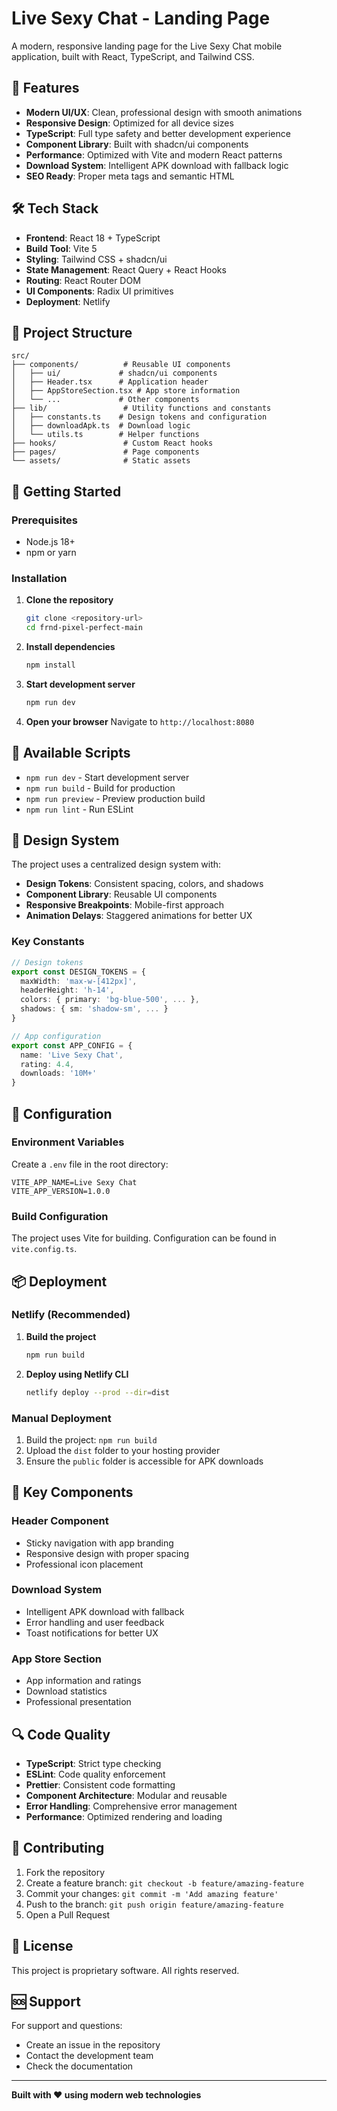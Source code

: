 # Live Sexy Chat - Landing Page

A modern, responsive landing page for the Live Sexy Chat mobile application, built with React, TypeScript, and Tailwind CSS.

## 🚀 Features

- **Modern UI/UX**: Clean, professional design with smooth animations
- **Responsive Design**: Optimized for all device sizes
- **TypeScript**: Full type safety and better development experience
- **Component Library**: Built with shadcn/ui components
- **Performance**: Optimized with Vite and modern React patterns
- **Download System**: Intelligent APK download with fallback logic
- **SEO Ready**: Proper meta tags and semantic HTML

## 🛠️ Tech Stack

- **Frontend**: React 18 + TypeScript
- **Build Tool**: Vite 5
- **Styling**: Tailwind CSS + shadcn/ui
- **State Management**: React Query + React Hooks
- **Routing**: React Router DOM
- **UI Components**: Radix UI primitives
- **Deployment**: Netlify

## 📁 Project Structure

```
src/
├── components/          # Reusable UI components
│   ├── ui/             # shadcn/ui components
│   ├── Header.tsx      # Application header
│   ├── AppStoreSection.tsx # App store information
│   └── ...             # Other components
├── lib/                 # Utility functions and constants
│   ├── constants.ts    # Design tokens and configuration
│   ├── downloadApk.ts  # Download logic
│   └── utils.ts        # Helper functions
├── hooks/               # Custom React hooks
├── pages/               # Page components
└── assets/              # Static assets
```

## 🚀 Getting Started

### Prerequisites

- Node.js 18+ 
- npm or yarn

### Installation

1. **Clone the repository**
   ```bash
   git clone <repository-url>
   cd frnd-pixel-perfect-main
   ```

2. **Install dependencies**
   ```bash
   npm install
   ```

3. **Start development server**
   ```bash
   npm run dev
   ```

4. **Open your browser**
   Navigate to `http://localhost:8080`

## 📱 Available Scripts

- `npm run dev` - Start development server
- `npm run build` - Build for production
- `npm run preview` - Preview production build
- `npm run lint` - Run ESLint

## 🎨 Design System

The project uses a centralized design system with:

- **Design Tokens**: Consistent spacing, colors, and shadows
- **Component Library**: Reusable UI components
- **Responsive Breakpoints**: Mobile-first approach
- **Animation Delays**: Staggered animations for better UX

### Key Constants

```typescript
// Design tokens
export const DESIGN_TOKENS = {
  maxWidth: 'max-w-[412px]',
  headerHeight: 'h-14',
  colors: { primary: 'bg-blue-500', ... },
  shadows: { sm: 'shadow-sm', ... }
}

// App configuration
export const APP_CONFIG = {
  name: 'Live Sexy Chat',
  rating: 4.4,
  downloads: '10M+'
}
```

## 🔧 Configuration

### Environment Variables

Create a `.env` file in the root directory:

```env
VITE_APP_NAME=Live Sexy Chat
VITE_APP_VERSION=1.0.0
```

### Build Configuration

The project uses Vite for building. Configuration can be found in `vite.config.ts`.

## 📦 Deployment

### Netlify (Recommended)

1. **Build the project**
   ```bash
   npm run build
   ```

2. **Deploy using Netlify CLI**
   ```bash
   netlify deploy --prod --dir=dist
   ```

### Manual Deployment

1. Build the project: `npm run build`
2. Upload the `dist` folder to your hosting provider
3. Ensure the `public` folder is accessible for APK downloads

## 🎯 Key Components

### Header Component
- Sticky navigation with app branding
- Responsive design with proper spacing
- Professional icon placement

### Download System
- Intelligent APK download with fallback
- Error handling and user feedback
- Toast notifications for better UX

### App Store Section
- App information and ratings
- Download statistics
- Professional presentation

## 🔍 Code Quality

- **TypeScript**: Strict type checking
- **ESLint**: Code quality enforcement
- **Prettier**: Consistent code formatting
- **Component Architecture**: Modular and reusable
- **Error Handling**: Comprehensive error management
- **Performance**: Optimized rendering and loading

## 🤝 Contributing

1. Fork the repository
2. Create a feature branch: `git checkout -b feature/amazing-feature`
3. Commit your changes: `git commit -m 'Add amazing feature'`
4. Push to the branch: `git push origin feature/amazing-feature`
5. Open a Pull Request

## 📄 License

This project is proprietary software. All rights reserved.

## 🆘 Support

For support and questions:
- Create an issue in the repository
- Contact the development team
- Check the documentation

---

**Built with ❤️ using modern web technologies**
 
